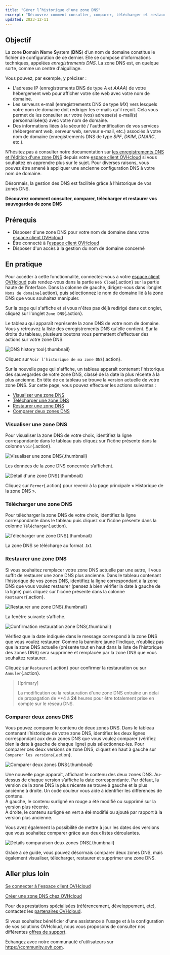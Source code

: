 ```yaml
---
title: "Gérer l’historique d'une zone DNS"
excerpt: "Découvrez comment consulter, comparer, télécharger et restaurer vos sauvegardes de zone DNS"
updated: 2023-12-11
---
```


## Objectif

La zone **D**omain **N**ame **S**ystem (**DNS**) d’un nom de domaine constitue le fichier de configuration de ce dernier. Elle se compose d’informations techniques, appelées *enregistrements DNS*. La zone DNS est, en quelque sorte, comme un centre d'aiguillage.

Vous pouvez, par exemple, y préciser :

- L'adresse IP (enregistrements DNS de type *A* et *AAAA*) de votre hébergement web pour afficher votre site web avec votre nom de domaine.
- Les serveurs e-mail (enregistrements DNS de type *MX*) vers lesquels votre nom de domaine doit rediriger les e-mails qu'il reçoit. Cela vous permet de les consulter sur votre (vos) adresse(s) e-mail(s) personnalisée(s) avec votre nom de domaine.
- Des informations liées à la sécurité / l'authentification de vos services (hébergement web, serveur web, serveur e-mail, etc.)  associés à votre nom de domaine (enregistrements DNS de type *SPF*, *DKIM*, *DMARC*, etc.).

N'hésitez pas à consulter notre documentation sur [les enregistrements DNS et l'édition d'une zone DNS](/pages/web_cloud/domains/dns_zone_edit) depuis votre [espace client OVHcloud](/links//manager) si vous souhaitez en apprendre plus sur le sujet.
Pour diverses raisons, vous pouvez être amené à appliquer une ancienne configuration DNS à votre nom de domaine.

Désormais, la gestion des DNS est facilitée grâce à l’historique de vos zones DNS.

**Découvrez comment consulter, comparer, télécharger et restaurer vos sauvegardes de zone DNS**

## Prérequis

- Disposer d'une zone DNS pour votre nom de domaine dans votre [espace client OVHcloud](/links//manager)
- Être connecté à l’[espace client OVHcloud](/links//manager)
- Disposer d'un accès à la gestion du nom de domaine concerné

## En pratique

Pour accéder à cette fonctionnalité, connectez-vous à votre [espace client OVHcloud](/links//manager) puis rendez-vous dans la partie `Web Cloud`{.action} sur la partie haute de l'interface. Dans la colonne de gauche, dirigez-vous dans l’onglet `Noms de domaine`{.action}, puis sélectionnez le nom de domaine lié à la zone DNS que vous souhaitez manipuler.

Sur la page qui s'affiche et si vous n'êtes pas déjà redirigé dans cet onglet, cliquez sur l'onglet `Zone DNS`{.action}.

Le tableau qui apparaît représente la zone DNS de votre nom de domaine. Vous y retrouvez la liste des enregistrements DNS qu'elle contient. Sur la droite du tableau, plusieurs boutons vous permettent d’effectuer des actions sur votre zone DNS. 

![DNS history tool](images/dns-zone-history.png){.thumbnail}

Cliquez sur `Voir l’historique de ma zone DNS`{.action}. 

Sur la nouvelle page qui s'affiche, un tableau apparaît contenant l'historique des sauvegardes de votre zone DNS, classé de la date la plus récente à la plus ancienne. En tête de ce tableau se trouve la version actuelle de votre zone DNS. Sur cette page, vous pouvez effectuer les actions suivantes :

- [Visualiser une zone DNS](#view)
- [Télécharger une zone DNS](#download)
- [Restaurer une zone DNS](#restore)
- [Comparer deux zones DNS](#compare)

### Visualiser une zone DNS <a name="view"></a>

Pour visualiser la zone DNS de votre choix, identifiez la ligne correspondante dans le tableau puis cliquez sur l'icône présente dans la colonne `Voir`{.action}.

![Visualiser une zone DNS](images/visualize-dns-eyes.png){.thumbnail}

Les données de la zone DNS concernée s’affichent.

![Détail d'une zone DNS](images/details-dns-zone.png){.thumbnail}

Cliquez sur `Fermer`{.action} pour revenir à la page principale « Historique de la zone DNS ».

### Télécharger une zone DNS <a name="download"></a>

Pour télécharger la zone DNS de votre choix, identifiez la ligne correspondante dans le tableau puis cliquez sur l'icône présente dans la colonne `Télécharger`{.action}.

![Télécharger une zone DNS](images/download-dns-zone.png){.thumbnail}

La zone DNS se télécharge au format .txt.

### Restaurer une zone DNS <a name="restore"></a>

Si vous souhaitez remplacer votre zone DNS actuelle par une autre, il vous suffit de restaurer une zone DNS plus ancienne. Dans le tableau contenant l’historique de vos zones DNS, identifiez la ligne correspondant à la zone DNS que vous voulez restaurer (pensez à bien vérifier la date à gauche de la ligne) puis cliquez sur l'icône présente dans la colonne `Restaurer`{.action}.

![Restaurer une zone DNS](images/restore-dns-zone.png){.thumbnail}

La fenêtre suivante s’affiche.

![Confirmation restauration zone DNS](images/confirmation-restore-dns-zone.png){.thumbnail}

Vérifiez que la date indiquée dans le message correspond à la zone DNS que vous voulez restaurer. Comme la bannière jaune l’indique, n’oubliez pas que la zone DNS actuelle (présente tout en haut dans la liste de l’historique des zones DNS) sera supprimée et remplacée par la zone DNS que vous souhaitez restaurer.

Cliquez sur `Restaurer`{.action} pour confirmer la restauration ou sur `Annuler`{.action}.

> [!primary]
>
> La modification ou la restauration d'une zone DNS entraîne un délai de propagation de **4 à **24** heures pour être totalement prise en compte sur le réseau DNS.
>

### Comparer deux zones DNS <a name="compare"></a>

Vous pouvez comparer le contenu de deux zones DNS. Dans le tableau contenant l’historique de votre zone DNS, identifiez les deux lignes correspondant aux deux zones DNS que vous voulez comparer (vérifiez bien la date à gauche de chaque ligne) puis sélectionnez-les. Pour comparer ces deux versions de zone DNS, cliquez en haut à gauche sur `Comparer les versions`{.action}.

![Comparer deux zones DNS](images/compare-two-dns-zone.png){.thumbnail}

Une nouvelle page apparaît, affichant le contenu des deux zones DNS. Au-dessus de chaque version s’affiche la date correspondante. Par défaut, la version de la zone DNS la plus récente se trouve à gauche et la plus ancienne à droite. Un code couleur vous aide à identifier les différences de contenu.<br>
À gauche, le contenu surligné en rouge a été modifié ou supprimé sur la version plus récente.<br>
À droite, le contenu surligné en vert a été modifié ou ajouté par rapport à la version plus ancienne. 

Vous avez également la possibilité de mettre à jour les dates des versions que vous souhaitez comparer grâce aux deux listes déroulantes.

![Détails comparaison deux zones DNS](images/compare-dns-zone-details.png){.thumbnail}

Grâce à ce guide, vous pouvez désormais comparer deux zones DNS, mais également visualiser, télécharger, restaurer et supprimer une zone DNS.

## Aller plus loin

[Se connecter à l'espace client OVHcloud](/pages/account_and_service_management/account_information/ovhcloud-account-login)

[Créer une zone DNS chez OVHcloud](/pages/web_cloud/domains/dns_zone_create)

Pour des prestations spécialisées (référencement, développement, etc), contactez les [partenaires OVHcloud](https://partner.ovhcloud.com/fr-ca/directory/).

Si vous souhaitez bénéficier d'une assistance à l'usage et à la configuration de vos solutions OVHcloud, nous vous proposons de consulter nos différentes [offres de support](/links//support).

Échangez avec notre communauté d'utilisateurs sur <https://community.ovh.com>.